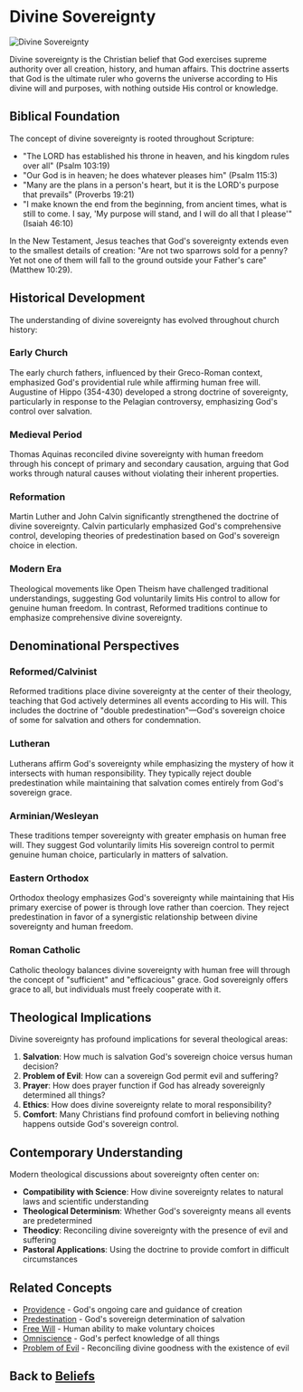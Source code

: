 # Divine Sovereignty

![Divine Sovereignty](sovereignty.jpg)

Divine sovereignty is the Christian belief that God exercises supreme authority over all creation, history, and human affairs. This doctrine asserts that God is the ultimate ruler who governs the universe according to His divine will and purposes, with nothing outside His control or knowledge.

## Biblical Foundation

The concept of divine sovereignty is rooted throughout Scripture:

- "The LORD has established his throne in heaven, and his kingdom rules over all" (Psalm 103:19)
- "Our God is in heaven; he does whatever pleases him" (Psalm 115:3)
- "Many are the plans in a person's heart, but it is the LORD's purpose that prevails" (Proverbs 19:21)
- "I make known the end from the beginning, from ancient times, what is still to come. I say, 'My purpose will stand, and I will do all that I please'" (Isaiah 46:10)

In the New Testament, Jesus teaches that God's sovereignty extends even to the smallest details of creation: "Are not two sparrows sold for a penny? Yet not one of them will fall to the ground outside your Father's care" (Matthew 10:29).

## Historical Development

The understanding of divine sovereignty has evolved throughout church history:

### Early Church
The early church fathers, influenced by their Greco-Roman context, emphasized God's providential rule while affirming human free will. Augustine of Hippo (354-430) developed a strong doctrine of sovereignty, particularly in response to the Pelagian controversy, emphasizing God's control over salvation.

### Medieval Period
Thomas Aquinas reconciled divine sovereignty with human freedom through his concept of primary and secondary causation, arguing that God works through natural causes without violating their inherent properties.

### Reformation
Martin Luther and John Calvin significantly strengthened the doctrine of divine sovereignty. Calvin particularly emphasized God's comprehensive control, developing theories of predestination based on God's sovereign choice in election.

### Modern Era
Theological movements like Open Theism have challenged traditional understandings, suggesting God voluntarily limits His control to allow for genuine human freedom. In contrast, Reformed traditions continue to emphasize comprehensive divine sovereignty.

## Denominational Perspectives

### Reformed/Calvinist
Reformed traditions place divine sovereignty at the center of their theology, teaching that God actively determines all events according to His will. This includes the doctrine of "double predestination"—God's sovereign choice of some for salvation and others for condemnation.

### Lutheran
Lutherans affirm God's sovereignty while emphasizing the mystery of how it intersects with human responsibility. They typically reject double predestination while maintaining that salvation comes entirely from God's sovereign grace.

### Arminian/Wesleyan
These traditions temper sovereignty with greater emphasis on human free will. They suggest God voluntarily limits His sovereign control to permit genuine human choice, particularly in matters of salvation.

### Eastern Orthodox
Orthodox theology emphasizes God's sovereignty while maintaining that His primary exercise of power is through love rather than coercion. They reject predestination in favor of a synergistic relationship between divine sovereignty and human freedom.

### Roman Catholic
Catholic theology balances divine sovereignty with human free will through the concept of "sufficient" and "efficacious" grace. God sovereignly offers grace to all, but individuals must freely cooperate with it.

## Theological Implications

Divine sovereignty has profound implications for several theological areas:

1. **Salvation**: How much is salvation God's sovereign choice versus human decision?
2. **Problem of Evil**: How can a sovereign God permit evil and suffering?
3. **Prayer**: How does prayer function if God has already sovereignly determined all things?
4. **Ethics**: How does divine sovereignty relate to moral responsibility?
5. **Comfort**: Many Christians find profound comfort in believing nothing happens outside God's sovereign control.

## Contemporary Understanding

Modern theological discussions about sovereignty often center on:

- **Compatibility with Science**: How divine sovereignty relates to natural laws and scientific understanding
- **Theological Determinism**: Whether God's sovereignty means all events are predetermined
- **Theodicy**: Reconciling divine sovereignty with the presence of evil and suffering
- **Pastoral Applications**: Using the doctrine to provide comfort in difficult circumstances

## Related Concepts

- [Providence](providence.md) - God's ongoing care and guidance of creation
- [Predestination](predestination.md) - God's sovereign determination of salvation
- [Free Will](free_will.md) - Human ability to make voluntary choices
- [Omniscience](omniscience.md) - God's perfect knowledge of all things
- [Problem of Evil](problem_of_evil.md) - Reconciling divine goodness with the existence of evil

## Back to [Beliefs](./README.md)
